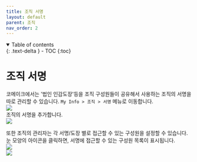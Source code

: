 ```yaml
---
title: 조직 서명
layout: default
parent: 조직
nav_order: 2
---
```


<details open markdown="block">
  <summary>
    Table of contents
  </summary>
  {: .text-delta }
- TOC
{:toc}
</details>

# 조직 서명
코메이크에서는 '법인 인감도장'등을 조직 구성원들이 공유해서 사용하는 조직의 서명을 따로 관리할 수 있습니다.  `My Info > 조직 > 서명` 메뉴로 이동합니다.  
![](/user_guide/assets/org/orgsign1.png)  
조직의 서명을 추가합니다.  
![](/user_guide/assets/org/orgsign2.png)  

또한 조직의 관리자는 각 서명/도장 별로 접근할 수 있는 구성원을 설정할 수 있습니다. 눈 모양의 아이콘을 클릭하면, 서명에 접근할 수 있는 구성원 목록이 표시됩니다.  
![](/user_guide/assets/org/orgsign3.png)  
![](/user_guide/assets/org/orgsign4.png)  
